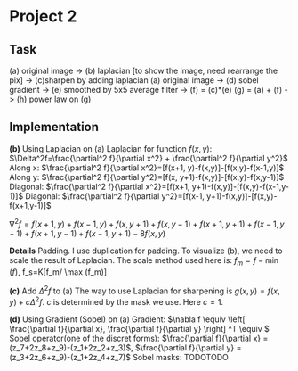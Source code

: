 # Project 2

## Task
(a) original image -> (b) laplacian [to show the image, need rearrange the pix] -> (c)sharpen by adding laplacian 
(a) original image -> (d) sobel gradient -> (e) smoothed by 5x5 average filter -> (f) = (c)\*(e)
(g) = (a) + (f) -> (h) power law on (g)

## Implementation
**(b)** Using Laplacian on (a)
Laplacian for function $f(x,y)$: $\Delta^2f=\frac{\partial^2 f}{\partial x^2} + \frac{\partial^2 f}{\partial y^2}$
Along x: $\frac{\partial^2 f}{\partial x^2}=[f(x+1, y)-f(x,y)]-[f(x,y)-f(x-1,y)]$
Along y: $\frac{\partial^2 f}{\partial y^2}=[f(x, y+1)-f(x,y)]-[f(x,y)-f(x,y-1)]$
Diagonal: $\frac{\partial^2 f}{\partial x^2}=[f(x+1, y+1)-f(x,y)]-[f(x,y)-f(x-1,y-1)]$
Diagonal: $\frac{\partial^2 f}{\partial y^2}=[f(x-1, y+1)-f(x,y)]-[f(x,y)-f(x+1,y-1)]$

$\nabla ^2f=f(x+1, y)+f(x-1, y)+f(x,y+1)+f(x,y-1)+f(x+1,y+1)+f(x-1,y-1)+f(x+1,y-1)+f(x-1,y+1)-8f(x,y)$

**Details** 
Padding. I use duplication for padding.
To visualize (b), we need to scale the result of Laplacian. The scale method used here is:
$f_m=f-\min (f)$, f_s=K[f_m/ \max (f_m)]

**(c)** Add $\Delta^2 f$ to (a)
The way to use Laplacian for sharpening is $g(x,y)=f(x,y)+c\Delta^2 f$. $c$ is determined by the mask we use. Here $c=1$.

**(d)** Using Gradient (Sobel) on (a)
Gradient: $\nabla f \equiv \left[ \frac{\partial f}{\partial x}, \frac{\partial f}{\partial y} \right] ^T \equiv $
Sobel operator(one of the discret forms): 
$\frac{\partial f}{\partial x} = (z_7+2z_8+z_9)-(z_1+2z_2+z_3)$, $\frac{\partial f}{\partial y} = (z_3+2z_6+z_9)-(z_1+2z_4+z_7)$
Sobel masks: TODOTODO


